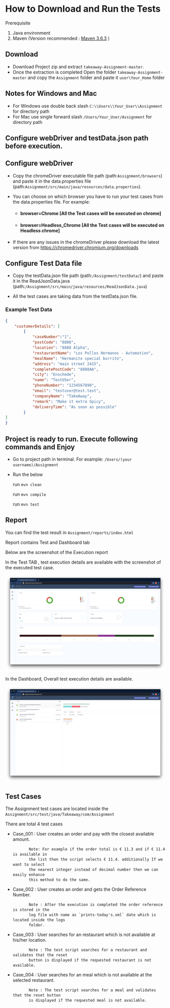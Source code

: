 # How to Download and Run the Tests

Prerequisite

1. Java environment
2. Maven (Version recommended : [Maven 3.6.3](https://maven.apache.org/download.cgi) )

## Download

* Download Project zip and extract `takeaway-Assignment-master`.
* Once the extraction is completed Open the folder `takeaway-Assignment-master` and copy the `Assignment` folder and paste it `user\Your_Home` folder

## Notes for Windows and Mac

* For Windows use double back slash `C:\\Users\\Your_User\\Assignment` for directory path
* For Mac use single forward slash `/Users/Your_User/Assignment` for directory path


## Configure webDriver and testData.json path before execution.

## Configure webDriver

* Copy the chromeDriver executable file path (path:`Assignment/browsers`) and paste it in the data.properties file (path:`Assignment/src/main/java/resources/data.properties`).

* You can choose on which browser you have to run your test cases from the data.properties file.
 For example: 
    *  #### browser=Chrome          [All the Test cases will be executed on chrome]
    *  #### browser=Headless_Chrome [All the Test cases will be executed on Headless chrome]
 
* If there are any issues in the chromeDriver please download the latest version from https://chromedriver.chromium.org/downloads


## Configure Test Data file

 * Copy the testData.json file path (path:`/Assignment/testData/`) and paste it in the ReadJsonData.java (path:`/Assignment/src/main/java/resources/ReadJsonData.java`)
     
 * All the test cases are taking data from the testData.json file.  

### Example Test Data
```json
{
	"customerDetails": [
		{
		    "caseNumber":"1",
			"postCode": "8888",
			"location": "8888 Alpha",
			"restaurantName": "Los Pollos Hermanos - Automation",
			"mealName": "Hermanito special burrito",
			"address": "main street 2415",
			"completePostCode": "8888AA",
			"city": "Enschede",
			"name": "TestUSer",
			"phoneNumber": "1234567890",
			"email": "testuser@test.test",
			"companyName": "TakeAway",
			"remark": "Make it extra Spicy",
			"deliveryTime": "As soon as possible"
		}
]
}

```

## Project is ready to run. Execute following commands and Enjoy
 * Go to project path in terminal. For example: `/Users/(your username)/Assignment`
* Run the below

  run `mvn clean`

  run `mvn compile`

  run `mvn test`


## Report

You can find the test result in `Assignment/reports/index.html`

Report contains Test and Dashboard tab 




Below are the screenshot of the Execution report

In the Test TAB , test execution details are available with the screenshot of the executed test case. 


![Test Execution ](https://github.com/MayankSikarwar/takeaway-Assignment/blob/master/Assignment/reports/reportScreenShot1.png)

In the Dashboard, Overall test execution details are available.

![Dashboard ](https://github.com/MayankSikarwar/takeaway-Assignment/blob/master/Assignment/reports/reportScreenShot2.png)


## Test Cases

The Assignment test cases are located inside the `Assignment/src/test/java/Takeaway/com/Assignment`

There are total 4 test cases

* Case_001 : User creates an order and pay with the closest available amount. 

             Note: For example if the order total is € 11.3 and if € 11.4 is available in 
             the list then the script selects € 11.4. additionally If we want to select 
             the nearest integer instead of decimal number then we can easily enhance 
             this method to do the same. 
 



* Case_002 : User creates an order and gets the Order Reference Number. 
             
             Note : After the execution is completed the order reference is stored in the 
             log file with name as `prints-today's.xml` date which is located inside the logs 
             folder. 
* Case_003 : User searches for an restaurant which is not available at his/her location.
             
             Note : The test script searches for a restaurant and validates that the reset 
             button is displayed if the requested restaurant is not available.

* Case_004 : User searches for an meal which is not available at the selected restaurant. 
             

             Note : The test script searches for a meal and validates that the reset button 
             is displayed if the requested meal is not available.
